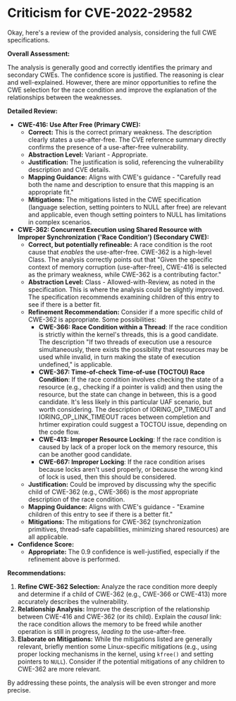 # Criticism for CVE-2022-29582

Okay, here's a review of the provided analysis, considering the full CWE specifications.

**Overall Assessment:**

The analysis is generally good and correctly identifies the primary and secondary CWEs. The confidence score is justified. The reasoning is clear and well-explained. However, there are minor opportunities to refine the CWE selection for the race condition and improve the explanation of the relationships between the weaknesses.

**Detailed Review:**

*   **CWE-416: Use After Free (Primary CWE):**
    *   **Correct:**  This is the correct primary weakness. The description clearly states a use-after-free. The CVE reference summary directly confirms the presence of a use-after-free vulnerability.
    *   **Abstraction Level:** Variant - Appropriate.
    *   **Justification:**  The justification is solid, referencing the vulnerability description and CVE details.
    *   **Mapping Guidance:** Aligns with CWE's guidance - "Carefully read both the name and description to ensure that this mapping is an appropriate fit."
    *   **Mitigations:**  The mitigations listed in the CWE specification (language selection, setting pointers to NULL after free) are relevant and applicable, even though setting pointers to NULL has limitations in complex scenarios.
*   **CWE-362: Concurrent Execution using Shared Resource with Improper Synchronization ('Race Condition') (Secondary CWE):**
    *   **Correct, but potentially refineable:** A race condition is the root cause that *enables* the use-after-free.  CWE-362 is a high-level Class. The analysis correctly points out that "Given the specific context of memory corruption (use-after-free), CWE-416 is selected as the primary weakness, while CWE-362 is a contributing factor."
    *   **Abstraction Level:** Class - Allowed-with-Review, as noted in the specification. This is where the analysis could be slightly improved. The specification recommends examining children of this entry to see if there is a better fit.
    *   **Refinement Recommendation:** Consider if a more specific child of CWE-362 is appropriate.  Some possibilities:
        *   **CWE-366: Race Condition within a Thread**:  If the race condition is strictly within the kernel's threads, this is a good candidate. The description "If two threads of execution use a resource simultaneously, there exists the possibility that resources may be used while invalid, in turn making the state of execution undefined," is applicable.
        *   **CWE-367: Time-of-check Time-of-use (TOCTOU) Race Condition**: If the race condition involves checking the state of a resource (e.g., checking if a pointer is valid) and then using the resource, but the state can change in between, this is a good candidate. It's less likely in this particular UAF scenario, but worth considering. The description of IORING_OP_TIMEOUT and IORING_OP_LINK_TIMEOUT races between completion and hrtimer expiration could suggest a TOCTOU issue, depending on the code flow.
        *   **CWE-413: Improper Resource Locking**: If the race condition is caused by lack of a proper lock on the memory resource, this can be another good candidate.
        *   **CWE-667: Improper Locking**: If the race condition arises because locks aren't used properly, or because the wrong kind of lock is used, then this should be considered.
    *   **Justification:** Could be improved by discussing why the specific child of CWE-362 (e.g., CWE-366) is the *most* appropriate description of the race condition.
    *   **Mapping Guidance:** Aligns with CWE's guidance - "Examine children of this entry to see if there is a better fit."
    *   **Mitigations:**  The mitigations for CWE-362 (synchronization primitives, thread-safe capabilities, minimizing shared resources) are all applicable.
*   **Confidence Score:**
    *   **Appropriate:** The 0.9 confidence is well-justified, especially if the refinement above is performed.

**Recommendations:**

1.  **Refine CWE-362 Selection:** Analyze the race condition more deeply and determine if a child of CWE-362 (e.g., CWE-366 or CWE-413) more accurately describes the vulnerability.
2.  **Relationship Analysis:** Improve the description of the relationship between CWE-416 and CWE-362 (or its child). Explain the *causal* link:  the race condition allows the memory to be freed while another operation is still in progress, *leading to* the use-after-free.
3.  **Elaborate on Mitigations:** While the mitigations listed are generally relevant, briefly mention some Linux-specific mitigations (e.g., using proper locking mechanisms in the kernel, using `kfree()` and setting pointers to `NULL`). Consider if the potential mitigations of any children to CWE-362 are more relevant.

By addressing these points, the analysis will be even stronger and more precise.